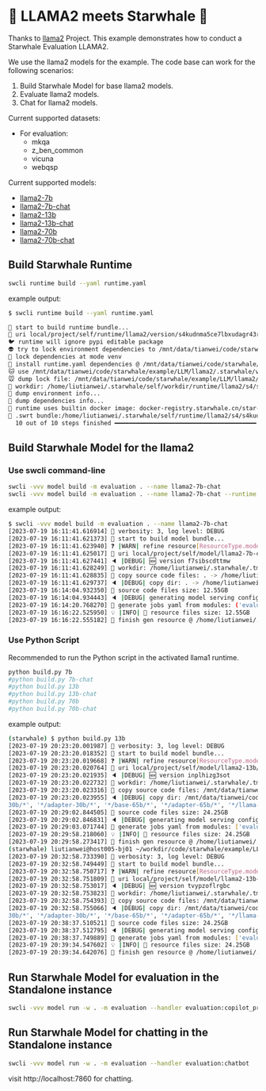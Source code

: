# 🦙 LLAMA2 meets Starwhale 🐋

Thanks to [llama2](https://github.com/facebookresearch/llama) Project. This example demonstrates how to conduct a Starwhale Evaluation LLAMA2.

We use the llama2 models for the example. The code base can work for the following scenarios:

1. Build Starwhale Model for base llama2 models.
2. Evaluate llama2 models.
3. Chat for llama2 models.

Current supported datasets:

- For evaluation:
  - mkqa
  - z_ben_common
  - vicuna
  - webqsp

Current supported models:

- [llama2-7b](https://cloud.starwhale.cn/projects/12/models/135)
- [llama2-7b-chat](https://cloud.starwhale.cn/projects/12/models/134)
- [llama2-13b](https://cloud.starwhale.cn/projects/12/models/136)
- [llama2-13b-chat](https://cloud.starwhale.cn/projects/12/models/137)
- [llama2-70b](https://cloud.starwhale.cn/projects/12/models/139)
- [llama2-70b-chat](https://cloud.starwhale.cn/projects/12/models/138)

## Build Starwhale Runtime

```bash
swcli runtime build --yaml runtime.yaml
```

example output:

```bash
$ swcli runtime build --yaml runtime.yaml

🚧 start to build runtime bundle...
👷 uri local/project/self/runtime/llama2/version/s4kudnma5ce7lbxudagr43rggrzigz3cfdrbmex4
🐦 runtime will ignore pypi editable package
👽 try to lock environment dependencies to /mnt/data/tianwei/code/starwhale/example/LLM/llama2 ...
🦋 lock dependencies at mode venv
🍼 install runtime.yaml dependencies @ /mnt/data/tianwei/code/starwhale/example/LLM/llama2/.starwhale/venv for lock...
🐱 use /mnt/data/tianwei/code/starwhale/example/LLM/llama2/.starwhale/venv/bin/python3 to freeze requirements...
🐭 dump lock file: /mnt/data/tianwei/code/starwhale/example/LLM/llama2/.starwhale/lock/requirements-sw-lock.txt
📁 workdir: /home/liutianwei/.starwhale/self/workdir/runtime/llama2/s4/s4kudnma5ce7lbxudagr43rggrzigz3cfdrbmex4
🐝 dump environment info...
🥯 dump dependencies info...
🌈 runtime uses builtin docker image: docker-registry.starwhale.cn/star-whale/starwhale:0.5.6-cuda11.7  🌈
🦋 .swrt bundle:/home/liutianwei/.starwhale/self/runtime/llama2/s4/s4kudnma5ce7lbxudagr43rggrzigz3cfdrbmex4.swrt
  10 out of 10 steps finished ━━━━━━━━━━━━━━━━━━━━━━━━━━━━━━━━━━━━━━━━ 100% 0:00:00 0:00:00
```

## Build Starwhale Model for the llama2

### Use swcli command-line

```bash
swcli -vvv model build -m evaluation . --name llama2-7b-chat
swcli -vvv model build -m evaluation . --name llama2-7b-chat --runtime llama2
```

example output:

```bash
$ swcli -vvv model build -m evaluation . --name llama2-7b-chat
[2023-07-19 16:11:41.616914] 👾 verbosity: 3, log level: DEBUG
[2023-07-19 16:11:41.621373] 🚧 start to build model bundle...
[2023-07-19 16:11:41.623940] ❓ |WARN| refine resource[ResourceType.model] llama2-7b-chat/version/f7sibscdttmw7wbeqnogakqljqtfjbyq65fmheav failed: Can not find the exact match item f7sibscdttmw7wbeqnogakqljqtfjbyq65fmheav, found: []
[2023-07-19 16:11:41.625017] 👷 uri local/project/self/model/llama2-7b-chat/version/f7sibscdttmw7wbeqnogakqljqtfjbyq65fmheav
[2023-07-19 16:11:41.627441] 🔈 |DEBUG| 🆕 version f7sibscdttmw
[2023-07-19 16:11:41.628249] 📁 workdir: /home/liutianwei/.starwhale/.tmp/tmpik4d1pp4
[2023-07-19 16:11:41.628835] 🦚 copy source code files: . -> /home/liutianwei/.starwhale/.tmp/tmpik4d1pp4/src
[2023-07-19 16:11:41.629737] 🔈 |DEBUG| copy dir: . -> /home/liutianwei/.starwhale/.tmp/tmpik4d1pp4/src, excludes: ['*/.git/*', '', '*/adapter-7b/checkpoint*', '*/adapter-7b/runs', '*/base-13b/*', '*/adapter-13b/*', '*/base-30b/*', '*/adapter-30b/*', '*/base-65b/*', '*/adapter-65b/*', '__pycache__/', '*.py', '*$py.class']
[2023-07-19 16:14:04.932350] 📁 source code files size: 12.55GB
[2023-07-19 16:14:04.934443] 🔈 |DEBUG| generating model serving config for local/project/self/model/llama2-7b-chat/version/f7sibscdttmw7wbeqnogakqljqtfjbyq65fmheav ...
[2023-07-19 16:14:20.768270] 🚀 generate jobs yaml from modules: ('evaluation',) , package rootdir: .
[2023-07-19 16:16:22.525950] 💡 |INFO| 🧺 resource files size: 12.55GB
[2023-07-19 16:16:22.555182] 💯 finish gen resource @ /home/liutianwei/.starwhale/self/model/llama2-7b-chat/f7/f7sibscdttmw7wbeqnogakqljqtfjbyq65fmheav.swmp
```

### Use Python Script

Recommended to run the Python script in the activated llama1 runtime.


```bash
python build.py 7b
#python build.py 7b-chat
#python build.py 13b
#python build.py 13b-chat
#python build.py 70b
#python build.py 70b-chat
```

example output:

```bash
(starwhale) $ python build.py 13b
[2023-07-19 20:23:20.001987] 👾 verbosity: 3, log level: DEBUG
[2023-07-19 20:23:20.018352] 🚧 start to build model bundle...
[2023-07-19 20:23:20.019668] ❓ |WARN| refine resource[ResourceType.model] llama2-13b/version/inplhizg3sotnwhm35tnmx6etsbs7qal5beukirb failed: Can not find the exact match item inplhizg3sotnwhm35tnmx6etsbs7qal5beukirb, found: []
[2023-07-19 20:23:20.020764] 👷 uri local/project/self/model/llama2-13b/version/inplhizg3sotnwhm35tnmx6etsbs7qal5beukirb
[2023-07-19 20:23:20.021935] 🔈 |DEBUG| 🆕 version inplhizg3sot
[2023-07-19 20:23:20.022732] 📁 workdir: /home/liutianwei/.starwhale/.tmp/tmpdtn9g74k
[2023-07-19 20:23:20.023316] 🦚 copy source code files: /mnt/data/tianwei/code/starwhale/example/LLM/llama2 -> /home/liutianwei/.starwhale/.tmp/tmpdtn9g74k/src
[2023-07-19 20:23:20.023955] 🔈 |DEBUG| copy dir: /mnt/data/tianwei/code/starwhale/example/LLM/llama2 -> /home/liutianwei/.starwhale/.tmp/tmpdtn9g74k/src, excludes: ['*/.git/*', '', '*/adapter-7b/checkpoint*', '*/adapter-7b/runs', '*/base-13b/*', '*/adapter-13b/*', '*/base-
30b/*', '*/adapter-30b/*', '*/base-65b/*', '*/adapter-65b/*', '*/llama-2-7b/*', '*/llama-2-7b-chat/*', '*/llama-2-13b-chat/*', '*/llama-2-70b/*', '*/llama-2-70b-chat/*', '__pycache__/', '*.py', '*$py.class']
[2023-07-19 20:29:02.844505] 📁 source code files size: 24.25GB
[2023-07-19 20:29:02.846831] 🔈 |DEBUG| generating model serving config for local/project/self/model/llama2-13b/version/inplhizg3sotnwhm35tnmx6etsbs7qal5beukirb ...
[2023-07-19 20:29:03.071744] 🚀 generate jobs yaml from modules: ['evaluation'] , package rootdir: /mnt/data/tianwei/code/starwhale/example/LLM/llama2
[2023-07-19 20:29:58.218060] 💡 |INFO| 🧺 resource files size: 24.25GB
[2023-07-19 20:29:58.273417] 💯 finish gen resource @ /home/liutianwei/.starwhale/self/model/llama2-13b/in/inplhizg3sotnwhm35tnmx6etsbs7qal5beukirb.swmp
(starwhale) liutianwei@host005-bj01 ~/workdir/code/starwhale/example/LLM/llama2$ python build.py 13b-chat                                                                                                                                                      ✹ ✭example/llama2
[2023-07-19 20:32:58.733390] 👾 verbosity: 3, log level: DEBUG
[2023-07-19 20:32:58.749449] 🚧 start to build model bundle...
[2023-07-19 20:32:58.750717] ❓ |WARN| refine resource[ResourceType.model] llama2-13b-chat/version/tvypzoflrgbcly5qqnbtfxel4ethwzetgdqeiebs failed: Can not find the exact match item tvypzoflrgbcly5qqnbtfxel4ethwzetgdqeiebs, found: []
[2023-07-19 20:32:58.751809] 👷 uri local/project/self/model/llama2-13b-chat/version/tvypzoflrgbcly5qqnbtfxel4ethwzetgdqeiebs
[2023-07-19 20:32:58.753017] 🔈 |DEBUG| 🆕 version tvypzoflrgbc
[2023-07-19 20:32:58.753823] 📁 workdir: /home/liutianwei/.starwhale/.tmp/tmpfha_7hj0
[2023-07-19 20:32:58.754393] 🦚 copy source code files: /mnt/data/tianwei/code/starwhale/example/LLM/llama2 -> /home/liutianwei/.starwhale/.tmp/tmpfha_7hj0/src
[2023-07-19 20:32:58.755066] 🔈 |DEBUG| copy dir: /mnt/data/tianwei/code/starwhale/example/LLM/llama2 -> /home/liutianwei/.starwhale/.tmp/tmpfha_7hj0/src, excludes: ['*/.git/*', '', '*/adapter-7b/checkpoint*', '*/adapter-7b/runs', '*/base-13b/*', '*/adapter-13b/*', '*/base-
30b/*', '*/adapter-30b/*', '*/base-65b/*', '*/adapter-65b/*', '*/llama-2-7b/*', '*/llama-2-7b-chat/*', '*/llama-2-13b/*', '*/llama-2-70b/*', '*/llama-2-70b-chat/*', '__pycache__/', '*.py', '*$py.class']
[2023-07-19 20:38:37.510521] 📁 source code files size: 24.25GB
[2023-07-19 20:38:37.512795] 🔈 |DEBUG| generating model serving config for local/project/self/model/llama2-13b-chat/version/tvypzoflrgbcly5qqnbtfxel4ethwzetgdqeiebs ...
[2023-07-19 20:38:37.749889] 🚀 generate jobs yaml from modules: ['evaluation'] , package rootdir: /mnt/data/tianwei/code/starwhale/example/LLM/llama2
[2023-07-19 20:39:34.547602] 💡 |INFO| 🧺 resource files size: 24.25GB
[2023-07-19 20:39:34.642076] 💯 finish gen resource @ /home/liutianwei/.starwhale/self/model/llama2-13b-chat/tv/tvypzoflrgbcly5qqnbtfxel4ethwzetgdqeiebs.swmp
```

## Run Starwhale Model for evaluation in the Standalone instance

```bash
swcli -vvv model run -w . -m evaluation --handler evaluation:copilot_predict --dataset vicuna-mini
```

## Run Starwhale Model for chatting in the Standalone instance

```bash
swcli -vvv model run -w . -m evaluation --handler evaluation:chatbot
```

visit http://localhost:7860 for chatting.